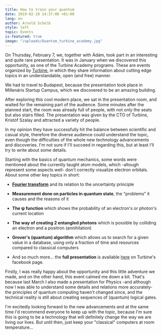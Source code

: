 ```yaml
---
title: How to train your quantum
date: 2019-02-10 14:37:00 +01:00
lang: en
author: Arnold Schelb
style: left
topic: Events
is-featured: true
image: "/uploads/Quantum_turbine_academy.jpg"
---
```


On Thursday, February 7, we, together with Ádám, took part in an interesting and quite rare presentation. It was in January when we discovered this opportunity, as one of the Turbine Academy programs. These are events organized by [Turbine](https://turbine.ai), in which they share information about cutting edge topics in an understandable, open (and free) manner.

We had to travel to Budapest, because the presentation took place in Millenáris Startup Campus, which we discovered to be an amazing building.

After exploring this cool modern place, we sat in the presentation room, and waited for the remaining part of the audience. Some minutes after the planned start, the room was already full of people, with not only the seats but also stairs filled. The presentation was given by the CTO of Turbine, Kristóf Szalay and attracted a variety of people.

In my opinion they have successfully hit the balance between scientific and casual style, therefore the diverse audience could understand the topic, even though the difficulties of the whole new technology advancements and discoveries. I'm not sure if I'll succeed in regarding this, but at least I'll try to write about some details.

Starting with the basics of quantum mechanics, some words were mentioned about the currently taught atom models, which -altough represent some aspects well- don't correctly visualize electron orbitals. About some other key topics in short:

- **[Fourier transform](https://www.youtube.com/watch?v=spUNpyF58BY)** and its relation to the uncertainty principle 

- **Measurement done on particles in quantum state**, the "problems" it causes and the reasons of it

- **The ψ function** which shows the probability of an electron's or photon's current location

- **The way of creating 2 entangled photons** which is possible by colliding an electron and a positron (annihilation) 

- **Grover's (quantum) algorithm** which allows us to search for a given value in a database, using only a fraction of time and resources compared to classical computers   

- And so much more... the **full presentation** is available [here](https://www.facebook.com/TurbineAI/videos/846935512304692/) on Turbine's facebook page.

Firstly, I was really happy about the opportunity and this little adventure we made, and on the other hand, this event calmed me down a bit. That's because last March I also made a presentation for Physics -and although now I was able to understand some details and relations more accurately- the principles of quantum computing haven't changed since, and the technical reality is still about creating sequences of (quantum) logical gates.

I'm excitedly looking forward to the new advancements and at the same time I'd recommend everyone to keep up with the topic, because I'm sure this is going to be a technology that will definitely change the way we are living our lives. But until then, just keep your "classical" computers at room temperature...